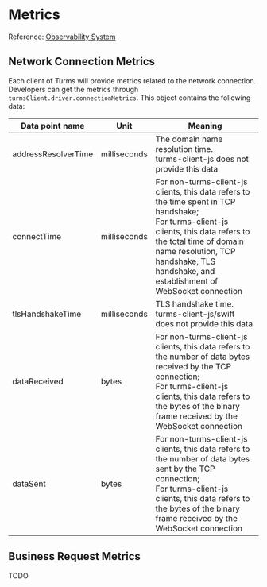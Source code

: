 # Metrics

Reference: [Observability System](https://turms-im.github.io/docs/server/module/observability#%E5%BA%A6%E9%87%8F)

## Network Connection Metrics

Each client of Turms will provide metrics related to the network connection. Developers can get the metrics through `turmsClient.driver.connectionMetrics`. This object contains the following data:

| Data point name     | Unit         | Meaning                                                      |
| ------------------- | ------------ | ------------------------------------------------------------ |
| addressResolverTime | milliseconds | The domain name resolution time. <br />turms-client-js does not provide this data |
| connectTime         | milliseconds | For non-turms-client-js clients, this data refers to the time spent in TCP handshake;<br />For turms-client-js clients, this data refers to the total time of domain name resolution, TCP handshake, TLS handshake, and establishment of WebSocket connection |
| tlsHandshakeTime    | milliseconds | TLS handshake time. <br />turms-client-js/swift does not provide this data |
| dataReceived        | bytes        | For non-turms-client-js clients, this data refers to the number of data bytes received by the TCP connection;<br />For turms-client-js clients, this data refers to the bytes of the binary frame received by the WebSocket connection |
| dataSent            | bytes        | For non-turms-client-js clients, this data refers to the number of data bytes sent by the TCP connection;<br />For turms-client-js clients, this data refers to the bytes of the binary frame received by the WebSocket connection |

## Business Request Metrics

TODO